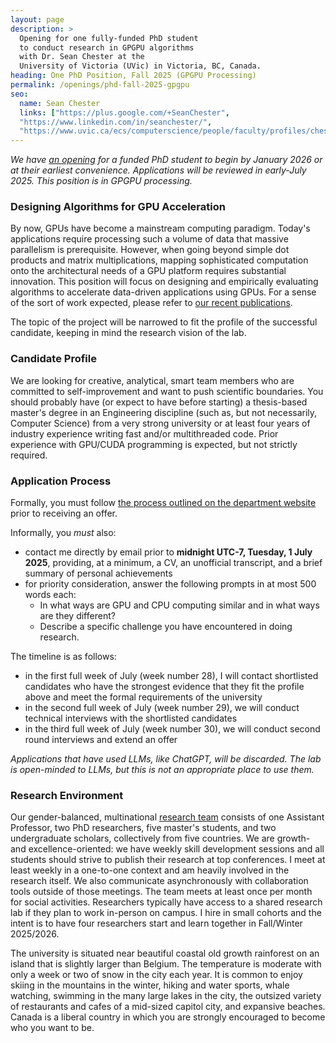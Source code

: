```yaml
---
layout: page
description: >
  Opening for one fully-funded PhD student
  to conduct research in GPGPU algorithms 
  with Dr. Sean Chester at the
  University of Victoria (UVic) in Victoria, BC, Canada. 
heading: One PhD Position, Fall 2025 (GPGPU Processing)
permalink: /openings/phd-fall-2025-gpgpu
seo:
  name: Sean Chester
  links: ["https://plus.google.com/+SeanChester",
  "https://www.linkedin.com/in/seanchester/",
  "https://www.uvic.ca/ecs/computerscience/people/faculty/profiles/chester-sean.php"]
---
```


_We have [an opening](../) for a funded PhD student to begin by January 2026 or at their earliest convenience. Applications will be reviewed in early-July 2025. This position is in GPGPU processing._

### Designing Algorithms for GPU Acceleration

By now, GPUs have become a mainstream computing paradigm. Today's applications require processing such a volume of data that massive parallelism is prerequisite. However, when going beyond simple dot products and matrix multiplications, mapping sophisticated computation onto the architectural needs of a GPU platform requires substantial innovation. This position will focus on designing and empirically evaluating algorithms to accelerate data-driven applications using GPUs. For a sense of the sort of work expected, please refer to [our recent publications](../publications.html).

The topic of the project will be narrowed to fit the profile of the successful candidate, keeping in mind the research vision of the lab.

### Candidate Profile

We are looking for creative, analytical, smart team members who are committed to self-improvement and want to push scientific boundaries. You should probably have (or expect to have before starting) a thesis-based master's degree in an Engineering discipline (such as, but not necessarily, Computer Science) from a very strong university or at least four years of industry experience writing fast and/or multithreaded code. Prior experience with GPU/CUDA programming is expected, but not strictly required.


### Application Process

Formally, you must follow [the process outlined on the department website](https://www.uvic.ca/ecs/computerscience/graduate/applying/index.php) prior to receiving an offer.

Informally, you _must_ also:

  - contact me directly by email prior to **midnight UTC-7, Tuesday, 1 July 2025**, providing, at a minimum, a CV, an unofficial transcript, and a brief summary of personal achievements
  - for priority consideration, answer the following prompts in at most 500 words each:
    + In what ways are GPU and CPU computing similar and in what ways are they different?
    + Describe a specific challenge you have encountered in doing research.


The timeline is as follows:

  - in the first full week of July (week number 28), I will contact shortlisted candidates who have the strongest evidence that they fit the profile above and meet the formal requirements of the university
  - in the second full week of July (week number 29), we will conduct technical interviews with the shortlisted candidates
  - in the third full week of July (week number 30), we will conduct second round interviews and extend an offer

_Applications that have used LLMs, like ChatGPT, will be discarded. The lab is open-minded to LLMs, but this is not an appropriate place to use them._

### Research Environment

Our gender-balanced, multinational [research team](../students) consists of one Assistant Professor, two PhD researchers, five master's students, and two undergraduate scholars, collectively from five countries. We are growth- and excellence-oriented: we have weekly skill development sessions and all students should strive to publish their research at top conferences. I meet at least weekly in a one-to-one context and am heavily involved in the research itself. We also communicate asynchronously with collaboration tools outside of those meetings. The team meets at least once per month for social activities. Researchers typically have access to a shared research lab if they plan to work in-person on campus. I hire in small cohorts and the intent is to have four researchers start and learn together in Fall/Winter 2025/2026.

The university is situated near beautiful coastal old growth rainforest on an island that is slightly larger than Belgium. The temperature is moderate with only a week or two of snow in the city each year. It is common to enjoy skiing in the mountains in the winter, hiking and water sports, whale watching, swimming in the many large lakes in the city, the outsized variety of restaurants and cafes of a mid-sized capitol city, and expansive beaches. Canada is a liberal country in which you are strongly encouraged to become who you want to be.
